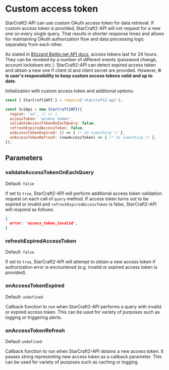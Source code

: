 # Custom access token

StarCraft2-API can use custom OAuth access token for data retrieval. If custom access token is provided, StarCraft2-API will not request for a new one on every single query. That results in shorter response times and allows for maintaining OAuth authorization flow and data processing logic separately from each other.

As stated in [Blizzard Battle.net API docs](https://develop.battle.net/documentation/guides/using-oauth), access tokens last for 24 hours. They can be revoked by a number of different events (password change, account lockdown etc.). StarCraft2-API can detect expired access token and obtain a new one if client id and client secret are provided. However, **it is user's responsibility to keep custom access tokens valid and up to date**.

Initialization with custom access token and additional options:

```js
const { StarCraft2API } = require('starcraft2-api');

const Sc2Api = new StarCraft2API({
  region: 'us', // or 1
  accessToken: 'access token',
  validateAccessTokenOnEachQuery: false,
  refreshExpiredAccessToken: false,
  onAccessTokenExpired: () => { /* do something */ },
  onAccessTokenRefresh: (newAccessToken) => { /* do something */ },
});

```

## Parameters

### validateAccessTokenOnEachQuery
Default: ``false``

If set to ``true``, StarCraft2-API will perform additional access token validation request on each call of ``query`` method. If access token turns out to be expired or invalid and ``refreshExpiredAccessToken`` is false, StarCraft2-API will respond as follows:

```json
{
  error: 'access_token_invalid',
}
```

### refreshExpiredAccessToken
Default: ``false``

If set to ``true``, StarCraft2-API will attempt to obtain a new access token if authorization error is encountered (e.g. invalid or expired access token is provided).

### onAccessTokenExpired
Default: ``undefined``

Callback function to run when StarCraft2-API performs a query with invalid or expired access token. This can be used for variety of purposes such as logging or triggering alerts.

### onAccessTokenRefresh
Default ``undefined``

Callback function to run when StarCraft2-API obtains a new access token. It passes string representing new access token as a callback parameter. This can be used for variety of purposes such as caching or logging.
